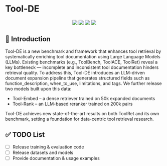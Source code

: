 # Tool-DE

<div align="center">
  <a href="arxiv"><img src="https://img.shields.io/badge/Paper-arXiv-b31b1b.svg"></a>
  <a href="https://opensource.org/licenses/Apache-2.0">
  <img src="https://img.shields.io/badge/License-Apache_2.0-green.svg"></a> 
  <a href="#code-coming-soon"><img src="https://img.shields.io/badge/Code-Coming%20Soon-orange.svg"></a>
  <a href="#models-coming-soon"><img src="https://img.shields.io/badge/Models-Coming%20Soon-blue.svg"></a>
</div>

## 📖 Introduction
Tool-DE is a new benchmark and framework that enhances tool retrieval by systematically enriching tool documentation using Large Language Models (LLMs).
Existing benchmarks (e.g., ToolBench, ToolACE, ToolRet) reveal a key bottleneck — incomplete and inconsistent tool documentation hinders retrieval quality.
To address this, Tool-DE introduces an LLM-driven document expansion pipeline that generates structured fields such as function_description, when_to_use, limitations, and tags.
We further release two models built upon this data:
- Tool-Embed – a dense retriever trained on 50k expanded documents
- Tool-Rank – an LLM-based reranker trained on 200k pairs

Tool-DE achieves new state-of-the-art results on both ToolRet and its own benchmark, setting a foundation for data-centric tool retrieval research.

## ✅ TODO List
- [ ] Release training & evaluation code
- [ ] Release datasets and models
- [ ] Provide documentation & usage examples 
